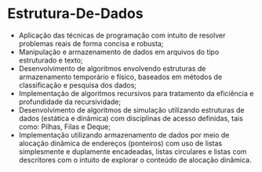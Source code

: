 # Estrutura-De-Dados
- Aplicação das técnicas de programação com intuito de resolver problemas reais de forma concisa e robusta;
- Manipulação e armazenamento de dados em arquivos do tipo estruturado e texto;
- Desenvolvimento de algoritmos envolvendo estruturas de armazenamento temporário e físico, baseados em métodos de classificação e pesquisa dos dados;
- Implementação de algoritmos recursivos para tratamento da eficiência e profundidade da recursividade;
- Desenvolvimento de algoritmos de simulação utilizando estruturas de dados (estática e dinâmica) com disciplinas de acesso definidas, tais como: Pilhas, Filas e Deque;
- Implementação utilizando armazenamento de dados por meio de alocação dinâmica de endereços (ponteiros) com uso de listas simplesmente e duplamente encadeadas, listas circulares e listas com descritores com o intuito de explorar o conteúdo de alocação dinâmica.
